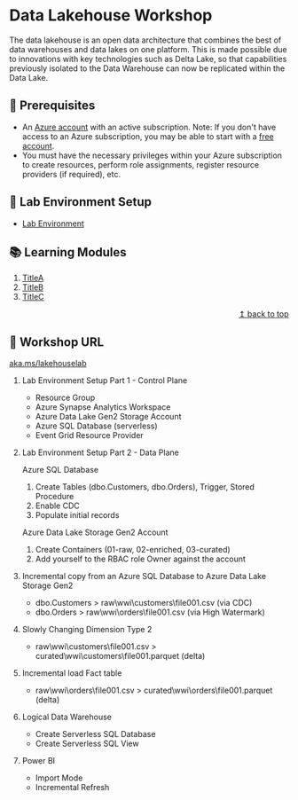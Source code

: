 # Data Lakehouse Workshop

The data lakehouse is an open data architecture that combines the best of data warehouses and data lakes on one platform. This is made possible due to innovations with key technologies such as Delta Lake, so that capabilities previously isolated to the Data Warehouse can now be replicated within the Data Lake.

## :thinking: Prerequisites

* An [Azure account](https://azure.microsoft.com/en-us/free/) with an active subscription. Note: If you don't have access to an Azure subscription, you may be able to start with a [free account](https://www.azure.com/free).
* You must have the necessary privileges within your Azure subscription to create resources, perform role assignments, register resource providers (if required), etc.

## :test_tube: Lab Environment Setup
* [Lab Environment](./modules/module00.md)

## :books: Learning Modules

1. [TitleA](./modules/module01.md)
2. [TitleB](./modules/module02.md)
3. [TitleC](./modules/module03.md)

<div align="right"><a href="#data-lakehouse-workshop">↥ back to top</a></div>

## :link: Workshop URL

[aka.ms/lakehouselab](https://aka.ms/lakehouselab)

1. Lab Environment Setup Part 1 - Control Plane
    
    * Resource Group
    * Azure Synapse Analytics Workspace
    * Azure Data Lake Gen2 Storage Account
    * Azure SQL Database (serverless)
    * Event Grid Resource Provider

2. Lab Environment Setup Part 2 - Data Plane

    Azure SQL Database
    1. Create Tables (dbo.Customers, dbo.Orders), Trigger, Stored Procedure
    2. Enable CDC
    3. Populate initial records  

    Azure Data Lake Storage Gen2 Account
    1. Create Containers (01-raw, 02-enriched, 03-curated)
    2. Add yourself to the RBAC role Owner against the account
    
3. Incremental copy from an Azure SQL Database to Azure Data Lake Storage Gen2
    * dbo.Customers > raw\wwi\customers\file001.csv (via CDC)
    * dbo.Orders > raw\wwi\orders\file001.csv (via High Watermark)

4. Slowly Changing Dimension Type 2
    * raw\wwi\customers\file001.csv > curated\wwi\customers\file001.parquet (delta)

5. Incremental load Fact table
    * raw\wwi\orders\file001.csv > curated\wwi\orders\file001.parquet (delta)

6. Logical Data Warehouse
    * Create Serverless SQL Database
    * Create Serverless SQL View

8. Power BI
    * Import Mode
    * Incremental Refresh